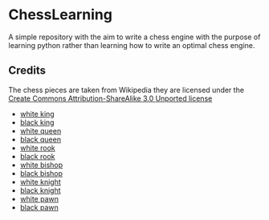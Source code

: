 # ChessLearning

A simple repository with the aim to write a chess engine with the purpose of learning python rather than learning how to write
an optimal chess engine.


## Credits

The chess pieces are taken from Wikipedia they are licensed under the [Create Commons Attribution-ShareAlike 3.0 Unported license](https://creativecommons.org/licenses/by-sa/3.0/deed.en)

* [white king](https://en.wikipedia.org/wiki/File:Chess_klt45.svg)
* [black king](https://en.wikipedia.org/wiki/File:Chess_kdt45.svg)
* [white queen](https://en.wikipedia.org/wiki/File:Chess_qlt45.svg)
* [black queen](https://en.wikipedia.org/wiki/File:Chess_qdt45.svg)
* [white rook](https://en.wikipedia.org/wiki/File:Chess_rlt45.svg)
* [black rook](https://en.wikipedia.org/wiki/File:Chess_rdt45.svg)
* [white bishop](https://en.wikipedia.org/wiki/File:Chess_blt45.svg)
* [black bishop](https://en.wikipedia.org/wiki/File:Chess_bdt45.svg)
* [white knight](https://en.wikipedia.org/wiki/File:Chess_nlt45.svg)
* [black knight](https://en.wikipedia.org/wiki/File:Chess_ndt45.svg)
* [white pawn](https://en.wikipedia.org/wiki/File:Chess_plt45.svg)
* [black pawn](https://en.wikipedia.org/wiki/File:Chess_pdt45.svg)
